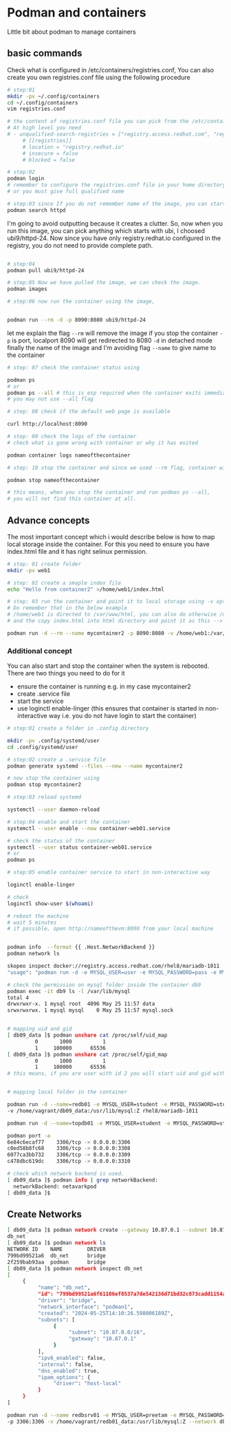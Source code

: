 # Podman and containers

Little bit about podman to manage containers

## basic commands

Check what is configured in /etc/containers/registries.conf, You can also create you own registries.conf file using the following procedure

```bash
# step:01
mkdir -pv ~/.config/containers
cd ~/.config/containers
vim registries.conf

# the content of registries.conf file you can pick from the /etc/containers/registries.conf
# At high level you need
# - unqualified-search-registries = ["registry.access.redhat.com", "registry.redhat.io", "docker.io"]
     # [[registries]]
     # location = "registry.redhat.io"
     # insecure = false
     # blocked = false

# step:02
podman login 
# remember to configure the registries.conf file in your home directory as mentioned above, 
# or you must give full qualified name

# step:03 since If you do not remember name of the image, you can start with httpd
podman search httpd
```

I'm going to avoid outputting because it creates a clutter. So, now when you run this image, you can pick anything which starts with ubi, I choosed ubi9/httpd-24. Now since you have only registry.redhat.io configured in the registry, you do not need to provide complete path.

```bash

# step:04 
podman pull ubi9/httpd-24

# step:05 Now we have pulled the image, we can check the image.
podman images

# step:06 now run the container using the image, 


podman run --rm -d -p 8090:8080 ubi9/httpd-24

```

let me explain the flag
`--rm` will remove the image if you stop the container
`-p` is port, localport 8090 will get redirected to 8080
`-d` in detached mode
finally the name of the image and I'm avoiding flag `--name` to give name to the container

```bash
# step: 07 check the container status using

podman ps
# or 
podman ps --all # this is esp required when the container exits immediately, since it is httpd,
# you may not use --all flag

# step: 08 check if the default web page is available

curl http://localhost:8090

# step: 09 check the logs of the container
# check what is gone wrong with container or why it has exited

podman container logs nameofthecontainer

# step: 10 stop the container and since we used --rm flag, container will also be deleted

podman stop nameofthecontainer

# this means, when you stop the container and run podman ps --all, 
# you will not find this container at all.

```

## Advance concepts

The most important concept which i would describe below is how to map local storage inside the container.
For this you need to ensure you have index.html file and it has right selinux permission.

```bash
# step: 01 create folder
mkdir -pv web1

# step: 02 create a smaple index file
echo "Hello from container2" >/home/web1/index.html

# step: 03 run the container and point it to local storage using -v option. 
# Do remember that in the below example
# /home/web1 is directed to /var/www/html, you can also do otherwise /mkdir -pv home/web1/html
# and the copy index.html into html directory and point it as this --> /home/web1:/var/www:Z

podman run -d --rm --name mycontainer2 -p 8090:8080 -v /home/web1:/var/www/html:Z pathtothecontainerimage

```

### Additional concept

You can also start and stop the container when the system is rebooted. There are two things you need to do for it

- ensure the container is running e.g. in my case mycontainer2
- create .service file
- start the service
- use loginctl enable-linger (this ensures that container is started in non-interactive way i.e. you do not have login to start the container)

```bash
# step:01 create a folder in .config directory

mkdir -pv .config/systemd/user 
cd .config/systemd/user

# step:02 create a .service file
podman generate systemd --files --new --name mycontainer2

# now stop the container using
podman stop mycontainer2

# step:03 reload systemd 

systemctl --user daemon-reload

# step:04 enable and start the container
systemctl --user enable --now container-web01.service

# check the status of the container
systemctl --user status container-web01.service
# or
podman ps

# step:05 enable container service to start in non-interactive way

loginctl enable-linger

# check
loginctl show-user $(whoami)

# reboot the machine
# wait 5 minutes
# if possible, open http://nameofthevm:8090 from your local machine

```


```bash

podman info  --format {{ .Host.NetworkBackend }}
podman network ls

skopeo inspect docker://registry.access.redhat.com/rhel8/mariadb-1011 | grep usage
"usage": "podman run -d -e MYSQL_USER=user -e MYSQL_PASSWORD=pass -e MYSQL_DATABASE=db -p 3306:3306 rhel8/mariadb-1011",

# check the permission on mysql folder inside the container db9
podman exec -it db9 ls -l /var/lib/mysql
total 4
drwxrwxr-x. 1 mysql root  4096 May 25 11:57 data
srwxrwxrwx. 1 mysql mysql    0 May 25 11:57 mysql.sock


# mapping uid and gid
[ db09_data ]$ podman unshare cat /proc/self/uid_map
         0       1000          1
         1     100000      65536
[ db09_data ]$ podman unshare cat /proc/self/gid_map
         0       1000          1
         1     100000      65536
# this means, if you are user with id 2 you will start uid and gid with 100001 (which is 1 minus than your id)


# mapping local folder in the container

podman run -d --name=redb01 -e MYSQL_USER=student -e MYSQL_PASSWORD=student -e MYSQL_DATABASE=redb01 -p 3308:3306 \
-v /home/vagrant/db09_data:/usr/lib/mysql:Z rhel8/mariadb-1011

podman run -d --name=topdb01 -e MYSQL_USER=student -e MYSQL_PASSWORD=student -e MYSQL_DATABASE=redb01 -p 3309:3306 -v /home/vagrant/redb01_data:/usr/lib/mysql:Z registry.access.redhat.com/rhel8/mariadb-1011

podman port -a
6e84c6ecaf77	3306/tcp -> 0.0.0.0:3306
c0ed58b8fc68	3306/tcp -> 0.0.0.0:3308
6077ca3bb732	3306/tcp -> 0.0.0.0:3309
c478dbc619dc	3306/tcp -> 0.0.0.0:3310

# check which network backend is used.
[ db09_data ]$ podman info | grep networkBackend:
  networkBackend: netavarkpod
[ db09_data ]$

```

## Create Networks

```bash
[ db09_data ]$ podman network create --gateway 10.87.0.1 --subnet 10.87.0.0/16 db_net
db_net
[ db09_data ]$ podman network ls
NETWORK ID    NAME        DRIVER
799bd99521a6  db_net      bridge
2f259bab93aa  podman      bridge
[ db09_data ]$ podman network inspect db_net
[
     {
          "name": "db_net",
          "id": "799bd99521a6f61106ef8537a7de542136d71bd32c873cadd1154a913b1cdaab",
          "driver": "bridge",
          "network_interface": "podman1",
          "created": "2024-05-25T14:10:26.598006189Z",
          "subnets": [
               {
                    "subnet": "10.87.0.0/16",
                    "gateway": "10.87.0.1"
               }
          ],
          "ipv6_enabled": false,
          "internal": false,
          "dns_enabled": true,
          "ipam_options": {
               "driver": "host-local"
          }
     }
]

podman run -d --name redbsrv01 -e MYSQL_USER=preetam -e MYSQL_PASSWORD=VMware1\!2303 -e MYSQL_DATABASE=redb \
-p 3306:3306 -v /home/vagrant/redb01_data:/usr/lib/mysql:Z --network db_net registry.access.redhat.com/rhel8/mariadb-1011

```
